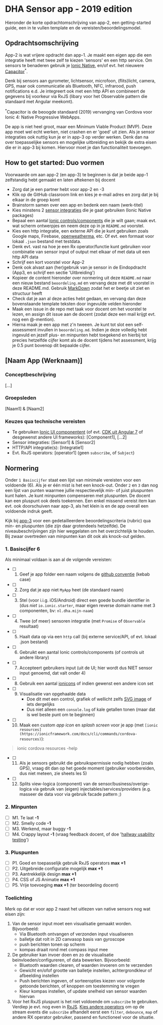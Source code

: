 # DHA Sensor app - 2019 edition

Hieronder de korte opdrachtomschrijving van app-2, een getting-started guide, een in te vullen template en de vereisten/beoordelingsmodel.

## Opdrachtsomschrijving

App-2 is wat vrijere opdracht dan app-1. Je maakt een eigen app die een integratie heeft met twee zelf te kiezen 'sensors' en een http service. Om sensors te benaderen gebruik je [Ionic Native](https://ionicframework.com/docs/native/), en/of evt. het nieuwere [Capacitor](https://capacitor.ionicframework.com)<sup>*</sup>.

Denk bij sensors aan gyrometer, lichtsensor, microfoon, (flits)licht, camera, GPS, maar ook communicatie als Bluetooth, NFC, infrarood, push notifications e.d. Je integreert ook met een http API en combineert de gegevens bij voorkeur via RxJS (libary voor het Observable pattern die standaard met Angular meekomt).

<sup>*</sup>Capacitor is de beoogde standaard (2019) vervanging van Cordova voor Ionic 4: Native Progressive WebApps.

De app is niet heel groot, maar een Minimum Viable Product (MVP). Deze app moet wel echt werken, niet crashen en er 'goed' uit zien. Als je sensor integraties ook nuttig kun je er in app-3 op verder werken. Denk dan na over toepasselijke sensors en mogelijke uitbreiding en bekijk de extra eisen die er in app-3 bij komen. Hiervoor moet je dan functionaliteit toevoegen.

## How to get started: Duo vormen

Voorwaarde om aan app-2 (en app-3) te beginnen is dat je beide app-1 zelfstandig hebt gemaakt en laten aftekenen bij docent

- Zorg dat je een partner hebt voor app-2 en -3
- Klik op de GitHub classroom link en kies je e-mail adres en zorg dat je bij elkaar in de groep komt
- Brainstorm samen over een app en bedenk een naam (werk-titel)
- Kies minstens 2 [sensor integraties](http://ionicframework.com/docs/native/) die je gaat gebruiken (Ionic Native packages)
- Bepaal een aantal [Ionic controls/components](https://ionicframework.com/docs/components/) die je wilt gaan; maak evt. wat scherm ontwerpjes en neem deze op in je `README.md` voorstel.
- Kies een http integratie, een externe API die je kunt gebruiken zoals Google maps, Firebase, [openweatherma](https://openweathermap.org/api), etc. Of evt. een formaat voor lokaal `.json` bestand met testdata.
- Denk evt. vast na hoe je een Rx operator/functie kunt gebruiken voor combinatie van sensor input of output met elkaar of met data uit een http API data
- Schrijf een kort voorstel voor App-2
- Denk ook alvast aan (her)gebruik van je sensor in de Eindopdracht (App3, en schrijf een sectie 'Uitbreiding')
- Kopieer de content hieronder over normering uit deze `README.md` naar een nieuw bestand `beoordeling.md` en vervang deze met dit voorstel in deze README.md. Gebruik [MarkDown](https://guides.github.com/features/mastering-markdown/) zodat het er beetje uit ziet en structuur heeft
- Check dat je aan al deze acties hebt gedaan, en vervang dan deze bovenstaande template teksten door ingevulde velden hieronder
- Maak een issue in de repo met taak voor docent om het voorstel te lezen, en assign dit issue aan de docent (zodat deze een mail krijgt evt. nog een @-mention).
- Hierna maak je een app met z'n tweeen. Je kunt tot slot een self-assessment invullen in `beoordeling.md`. Indien je deze volledig hebt ingevuld en jezelf plus- en minpunten hebt toegekend en hierbij tot precies hetzelfde cijfer komt als de docent tijdens het assessment, krijg je 0.5 punt bovenop dit bepaalde cijfer.

## [Naam App (Werknaam)]

### Conceptbeschrijving

[...]

### Groepsleden 

[Naam1] & [Naam2]

### Keuzes qua technische vereisten

- Te gebruiken [Ionic UI componentent](https://ionicframework.com/docs/components) (of evt. [CDK uit Angular 7](https://material.angular.io/cdk/categories) of desgewenst andere UI frameworks): [Component1], [...2]
- Sensor integraties: [Sensor1] & [Sensor2]
- HTTP/API integratie(s): [Integratie1]
- Evt. RxJS operators: [operator1] (geen `subscribe`, of `Subject`)

## Normering

Onder `1 Basiscijfer` staat een lijst van minimale vereisten voor een voldoende (6). Als je er één mist is het een knock-out. Onder `2` en `3` dan nog een lijst van punten waarmee jullie respectievelijk min- of juist pluspunten kunt halen. Je kunt minpunten compenseren met pluspunten. De docent kan een pluspunt ook deels toekennen. Een enkel missend vereist item kan evt. ook doorschuiven naar app-3, als het klein is en de app overall een voldoende indruk geeft.

Kijk bij [app-3](https://github.com/HANICA-MAD/dha-eindopdracht-2019) voor een gedetailleerdere beoordelingscriteria (rubric) qua min- en pluspunten (die zijn daar grotendeels hetzelfde). De niveaubeschrijvingen zijn hier weggelaten om het overzichtelijk te houden. Bij zwaar overtreden van minpunten kan dit ook als knock-out gelden.

### 1. Basiscijfer **6**

Als minimaal voldaan is aan al de volgende vereisten:

- [ ] 1. Geef je app folder een naam volgens de [github conventie](https://stackoverflow.com/questions/11947587/is-there-a-naming-convention-for-git-repositories) (kebab case)
- [ ] 2. Zorg dat je app niet `MyApp` heet (de standaard naam)
- [ ] 3. Stel (voor i.i.g. iOS/Android) direct een goede bundle identifier in (dus *niet* `io.ionic.starter`, maar eigen reverse domain name met 3 componenten, bv: `nl.dha.mijn-naam`)
- [ ] 4. Twee (of meer) sensoren integratie (met `Promise` of `Observable` resultaat)
- [ ] 5. Haalt data op via een `http` call (bij externe service/API, of evt. lokaal .json bestand)
- [ ] 6. Gebruikt een aantal Ionic controls/components (of controls uit andere library)
- [ ] 7. Accepteert gebruikers input (uit de UI; hier wordt dus NIET sensor input genoemd, dat valt onder 4)
- [ ] 8. Gebruik een aantal [ionicons](https://ionicons.com/) of indien gewenst een andere icon set
- [ ] 9. Visualisatie van opgehaalde data
     - Doe dit met een control, grafiek of wellicht zelfs [SVG image](https://www.joshmorony.com/using-an-svg-for-animation-in-ionic/) of iets dergelijks
     - Dus niet alleen een `console.log` of kale getallen tonen (maar dat is wel beste punt om te beginnen)
- [ ] 10. Maak een custom *app icon* en *splash screen* voor je app (met `[ionic resources](https://ionicframework.com/docs/cli/commands/cordova-resources)`):

> ionic cordova resources -help

- [ ] 11. Als je sensors gebruikt die gebruikspermissie nodig hebben (zoals GPS), vraag dit dan op het goede moment (gebruiker voorbereiden, dus niet meteen, zie sheets les 5)
- [ ] 12. Splits view-logica (component) van de sensor/business/overige-logica via gebruik van (eigen) injectables/services/providers (e.g. masseer de data voor via gebruik facade pattern ;)

### 2. Minpunten

- [ ] M1. Te laat **-1**
- [ ] M2. Smelly code **-1**
- [ ] M3. Werkend, maar buggy **-1**
- [ ] M4. Crappy layout **-1** (vraag feedback docent, of doe '[hallway usability testing](https://en.wikipedia.org/wiki/Usability_testing#Hallway_testing)')

### 3. Pluspunten

- [ ] P1. Goed en toepasselijk gebruik RxJS operators **max +1**
- [ ] P2. Uitgebreide configuratie mogelijk **max +1**
- [ ] P3. Aantrekkelijk design **max +1**
- [ ] P4. CSS of JS Animatie **max +1**
- [ ] P5. Vrije toevoeging **max +1** (ter beoordeling docent)

### Toelichting

Merk op dat er voor app 2 naast het uitlezen van native sensors nog wat eisen zijn:

1. Van de sensor input moet een visualisatie gemaakt worden. Bijvoorbeeld:
   - Via Bluetooth ontvangen of verzonden input visualiseren
   - balletje dat rolt in 2D canvasop basis van gyroscope
   - push berichten tonen op scherm
   - kompas draait rond met compass input mee
2. De gebruiker kan invoer doen en zo de visualisatie beinvloeden/configureren, of data bewerken. Bijvoorbeeld:
   - Bluetooth waarden clearen, of waarden invoeren om te verzenden
   - Gewicht en/ofof grootte van balletje instellen, achtergrondkleur of afbeelding instellen
   - Push berichten ingeven, of sorteeropties kiezen voor volgorde getoonde berichten, of knoppen om toestemming te vregen
   - Kleur kompas instellen, of update snelheid van sensor waarden hiervan
3. Voor het RxJS pluspunt is het niet voldoende om `subscribe` te gebruiken. Verdiep je evt. nog even in [RxJS](https://angular.io/guide/rx-library). 
   [Kies andere operators](http://reactivex.io/documentation/operators.html#tree) om op de stream events die `subscribe` afhandelt eerst een `filter`, `debounce`, `map` of andere RX operator gebruiker, passend en functioneel voor de situatie.